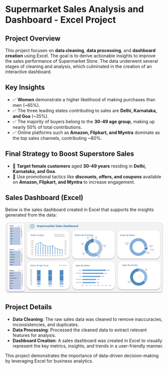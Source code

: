 # Supermarket Sales Analysis and Dashboard - Excel Project



## Project Overview
This project focuses on **data cleaning**, **data processing**, and **dashboard creation** using Excel. The goal is to derive actionable insights to improve the sales performance of Supermarket Store. The data underwent several stages of cleaning and analysis, which culminated in the creation of an interactive dashboard.

## Key Insights
- :white_check_mark: **Women** demonstrate a higher likelihood of making purchases than men (~65%).
- :white_check_mark: The three leading states contributing to sales are **Delhi, Karnataka, and Goa** (~35%).
- :white_check_mark: The majority of buyers belong to the **30-49 age group**, making up nearly 50% of total contributions.
- :white_check_mark: Online platforms such as **Amazon, Flipkart, and Myntra** dominate as the top sales channels, contributing ~80%.

## Final Strategy to Boost Superstore Sales
- :dart: **Target female customers** aged **30-49 years** residing in **Delhi, Karnataka, and Goa**.
- :dart: Use promotional tactics like **discounts, offers, and coupons** available on **Amazon, Flipkart, and Myntra** to increase engagement.

## Sales Dashboard (Excel)

Below is the sales dashboard created in Excel that supports the insights generated from the data:

![Sales Dashboard](./Sales%20Dashboard.png)


## Project Details
- **Data Cleaning**: The raw sales data was cleaned to remove inaccuracies, inconsistencies, and duplicates.
- **Data Processing**: Processed the cleaned data to extract relevant features for analysis.
- **Dashboard Creation**: A sales dashboard was created in Excel to visually represent the key metrics, insights, and trends in a user-friendly manner.

This project demonstrates the importance of data-driven decision-making by leveraging Excel for business analytics.

